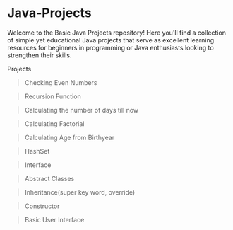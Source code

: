 # Java-Projects
Welcome to the Basic Java Projects repository! Here you'll find a collection of simple yet educational Java projects that serve as excellent learning resources for beginners in programming or Java enthusiasts looking to strengthen their skills.


Projects

> Checking Even Numbers

> Recursion Function

> Calculating the number of days till now

> Calculating Factorial

> Calculating Age from Birthyear

> HashSet

> Interface 

> Abstract Classes

> Inheritance(super key word, override)

> Constructor

> Basic User Interface